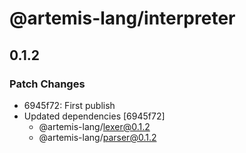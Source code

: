 # @artemis-lang/interpreter

## 0.1.2

### Patch Changes

- 6945f72: First publish
- Updated dependencies [6945f72]
  - @artemis-lang/lexer@0.1.2
  - @artemis-lang/parser@0.1.2

